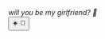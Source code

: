   <html lang="en">
<head>
  <meta charset="UTF-8">
  <meta name="viewport" content="width=device-width, initial-scale=1.0">
  <title>Hard Question</title>
  <link rel="stylesheet" href="Gasss.css">
</head>
<body>
  <div class="airplaneAnimation">
    <div class="plane">
      <div class="main"></div>
      <div class="wingOne"></div>
      <div class="wingTwo"></div>
    </div>
    <div class="clouds">
      <div class="cloud cloudOne"></div>
      <div class="cloud cloudTwo"></div>
      <div class="cloud cloudThree"></div>
      <div class="cloud cloudFour"></div>
      <div class="cloud cloudFive"></div>
      <div class="cloud cloudSix"></div>
      <div class="cloud cloudSeven"></div>
      <div class="cloud cloudEight"></div>
      <div class="cloud cloudNine"></div>
    </div>
    <div class="banner-container">
        <i class="rope"></i>
        <i class="banner">
         will you be my girlfriend? 🥹
        <i class="triangle"></i>
    </i>
    </div>
  </div>

  <button id="themeToggle" class="theme-toggle">
    <span class="icon sun">☀️</span>
    <span class="icon moon">🌙</span>
  </button>

  <script src="script.js"></script>
</body>
</html>
